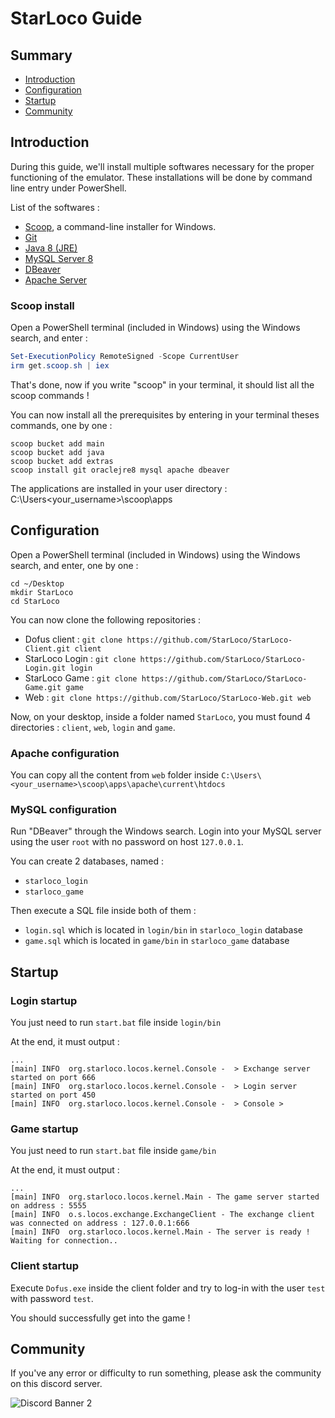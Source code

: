 # StarLoco Guide

## Summary
- [Introduction](#introduction)
- [Configuration](#configuration)
- [Startup](#startup)
- [Community](#community)

## Introduction

During this guide, we'll install multiple softwares necessary for the proper functioning of the emulator. 
These installations will be done by command line entry under PowerShell.

List of the softwares :
- [Scoop](https://scoop.sh/), a command-line installer for Windows.
- [Git](https://git-scm.com/)
- [Java 8 (JRE)](https://www.java.com/fr/download/manual.jsp)
- [MySQL Server 8](https://dev.mysql.com/downloads/mysql/)
- [DBeaver](https://dbeaver.io/)
- [Apache Server](https://httpd.apache.org/download.cgi)

### Scoop install
Open a PowerShell terminal (included in Windows) using the Windows search, and enter :
```powershell
Set-ExecutionPolicy RemoteSigned -Scope CurrentUser
irm get.scoop.sh | iex
```
That's done, now if you write "scoop" in your terminal, it should list all the scoop commands !

You can now install all the prerequisites by entering in your terminal theses commands, one by one :
```
scoop bucket add main
scoop bucket add java
scoop bucket add extras
scoop install git oraclejre8 mysql apache dbeaver
```

The applications are installed in your user directory : C:\Users\<your_username>\scoop\apps

## Configuration

Open a PowerShell terminal (included in Windows) using the Windows search, and enter, one by one :
```
cd ~/Desktop
mkdir StarLoco
cd StarLoco
```


You can now clone the following repositories :
- Dofus client :
`git clone https://github.com/StarLoco/StarLoco-Client.git client`
- StarLoco Login :
`git clone https://github.com/StarLoco/StarLoco-Login.git login`
- StarLoco Game :
`git clone https://github.com/StarLoco/StarLoco-Game.git game`
- Web :
`git clone https://github.com/StarLoco/StarLoco-Web.git web`

Now, on your desktop, inside a folder named `StarLoco`, you must found 4 directories : `client`, `web`, `login` and `game`.

### Apache configuration

You can copy all the content from `web` folder inside `C:\Users\<your_username>\scoop\apps\apache\current\htdocs`

### MySQL configuration

Run "DBeaver" through the Windows search. Login into your MySQL server using the user `root` with no password on host `127.0.0.1`.

You can create 2 databases, named :
- `starloco_login`
- `starloco_game`

Then execute a SQL file inside both of them :
- `login.sql` which is located in `login/bin` in `starloco_login` database
- `game.sql` which is located in `game/bin` in `starloco_game` database

## Startup

### Login startup

You just need to run `start.bat` file inside `login/bin`

At the end, it must output :
```
...
[main] INFO  org.starloco.locos.kernel.Console -  > Exchange server started on port 666
[main] INFO  org.starloco.locos.kernel.Console -  > Login server started on port 450
[main] INFO  org.starloco.locos.kernel.Console -  > Console >
```

### Game startup
You just need to run `start.bat` file inside `game/bin`

At the end, it must output :
```
...
[main] INFO  org.starloco.locos.kernel.Main - The game server started on address : 5555
[main] INFO  o.s.locos.exchange.ExchangeClient - The exchange client was connected on address : 127.0.0.1:666
[main] INFO  org.starloco.locos.kernel.Main - The server is ready ! Waiting for connection..
```

### Client startup

Execute `Dofus.exe` inside the client folder and try to log-in with the user `test` with password `test`.

You should successfully get into the game !

## Community

If you've any error or difficulty to run something, please ask the community on this discord server.

![Discord Banner 2](https://discordapp.com/api/guilds/856945561421086730/widget.png?style=banner2)




